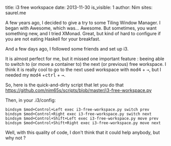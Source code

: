 title: i3 free workspace
date: 2013-11-30
is_visible: 1
author: Nim
sites: saurel.me

A few years ago, I decided to give a try to some Tiling Window Manager. I began with Awesome, which was&hellip; Awesome. But sometimes, you want something new, and I tried XMonad. Great, but kind of hard to configure if you are not eating Haskell for your breakfast.

And a few days ago, I followed some friends and set up i3.

It is almost perfect for me, but it missed one important feature : beeing able to switch to (or move a container to) the next (or previous) free workspace. I think it is really cool to go to the next used workspace with <kbd>mod4</kbd> + <kbd>→</kbd>, but I needed my <kbd>mod4</kbd> +<kbd>ctrl</kbd> + <kbd>→</kbd>.

So, here is the quick-and-dirty script that let you do that <https://github.com/nim65s/scripts/blob/master/i3-free-workspace.py>

Then, in your .i3/config:

    bindsym $mod+Control+Left exec i3-free-workspace.py switch prev
    bindsym $mod+Control+Right exec i3-free-workspace.py switch next
    bindsym $mod+Control+Shift+Left exec i3-free-workspace.py move prev
    bindsym $mod+Control+Shift+Right exec i3-free-workspace.py move next

Well, with this quality of code, I don't think that it could help anybody, but why not ?
